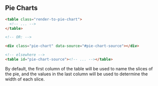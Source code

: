 Pie Charts
----------

```html
<table class="render-to-pie-chart">
  <!-- ... -->
</table>

<!-- OR: -->

<div class="pie-chart" data-source="#pie-chart-source"></div>

<!-- elsewhere -->
<table id="pie-chart-source"><!-- ... --></table>
```

By default, the first column of the table will be used to name the slices of the pie, and the values in the last column will be used to determine the width of each slice.
